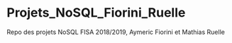 # Projets_NoSQL_Fiorini_Ruelle
Repo des projets NoSQL FISA 2018/2019, Aymeric Fiorini et Mathias Ruelle
